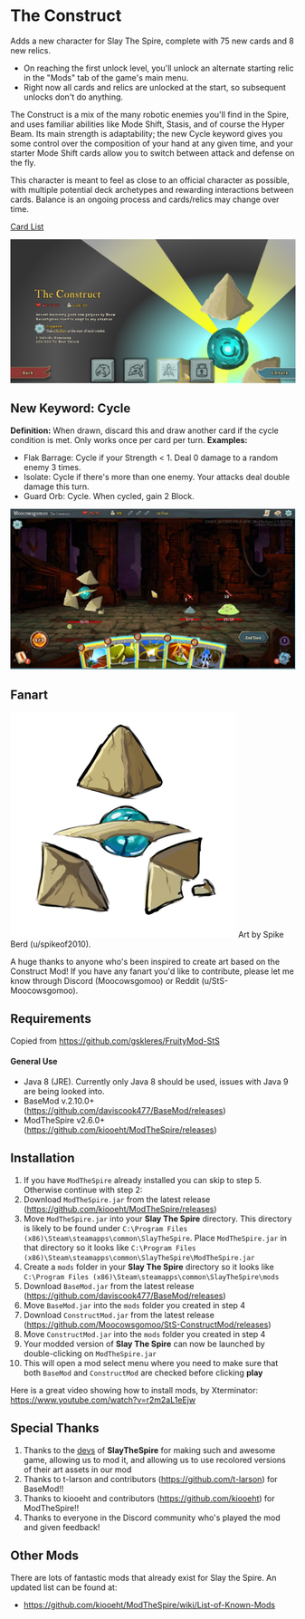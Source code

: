 # The Construct
Adds a new character for Slay The Spire, complete with 75 new cards and 8 new relics.
* On reaching the first unlock level, you'll unlock an alternate starting relic in the "Mods" tab of the game's main menu.
* Right now all cards and relics are unlocked at the start, so subsequent unlocks don't do anything.

The Construct is a mix of the many robotic enemies you'll find in the Spire, and uses familiar abilities like Mode Shift, Stasis, and of course the Hyper Beam. Its main strength is adaptability; the new Cycle keyword gives you some control over the composition of your hand at any given time, and your starter Mode Shift cards allow you to switch between attack and defense on the fly.

This character is meant to feel as close to an official character as possible, with multiple potential deck archetypes and rewarding interactions between cards. Balance is an ongoing process and cards/relics may change over time.

[Card List](https://docs.google.com/spreadsheets/d/15IW24uQ3GVjkAM2wEQC83939FRxfUPWoshojcNTimdM/edit?usp=sharing)

![Character Select Image](github_resources/charselect.png)

## New Keyword: Cycle ##
**Definition:** When drawn, discard this and draw another card if the cycle condition is met. Only works once per card per turn.
**Examples:**
* Flak Barrage: Cycle if your Strength < 1. Deal 0 damage to a random enemy 3 times.
* Isolate: Cycle if there's more than one enemy. Your attacks deal double damage this turn.
* Guard Orb: Cycle. When cycled, gain 2 Block.

![Gameplay Image](github_resources/gameplay.png)

## Fanart ##

![Art 1](github_resources/fanart1.png)
Art by Spike Berd (u/spikeof2010).

A huge thanks to anyone who's been inspired to create art based on the Construct Mod!
If you have any fanart you'd like to contribute, please let me know through Discord (Moocowsgomoo) or Reddit (u/StS-Moocowsgomoo).

## Requirements ##
Copied from https://github.com/gskleres/FruityMod-StS

#### General Use ####
* Java 8 (JRE). Currently only Java 8 should be used, issues with Java 9 are being looked into.
* BaseMod v.2.10.0+ (https://github.com/daviscook477/BaseMod/releases)
* ModTheSpire v2.6.0+ (https://github.com/kiooeht/ModTheSpire/releases)

## Installation ##
1. If you have `ModTheSpire` already installed you can skip to step 5. Otherwise continue with step 2:
2. Download `ModTheSpire.jar` from the latest release (https://github.com/kiooeht/ModTheSpire/releases)
3. Move `ModTheSpire.jar` into your **Slay The Spire** directory. This directory is likely to be found under `C:\Program Files (x86)\Steam\steamapps\common\SlayTheSpire`. Place `ModTheSpire.jar` in that directory so it looks like `C:\Program Files (x86)\Steam\steamapps\common\SlayTheSpire\ModTheSpire.jar`
4. Create a `mods` folder in your **Slay The Spire** directory so it looks like `C:\Program Files (x86)\Steam\steamapps\common\SlayTheSpire\mods`
5. Download `BaseMod.jar` from the latest release (https://github.com/daviscook477/BaseMod/releases)
6. Move `BaseMod.jar` into the `mods` folder you created in step 4
7. Download `ConstructMod.jar` from the latest release (https://github.com/Moocowsgomoo/StS-ConstructMod/releases)
8. Move `ConstructMod.jar` into the `mods` folder you created in step 4
9. Your modded version of **Slay The Spire** can now be launched by double-clicking on `ModTheSpire.jar`
10. This will open a mod select menu where you need to make sure that both `BaseMod` and `ConstructMod` are checked before clicking **play**

Here is a great video showing how to install mods, by Xterminator: https://www.youtube.com/watch?v=r2m2aL1eEjw

## Special Thanks ##
1. Thanks to the [devs](https://www.megacrit.com/) of **SlayTheSpire** for making such and awesome game, allowing us to mod it, and allowing us to use recolored versions of their art assets in our mod
2. Thanks to t-larson and contributors (https://github.com/t-larson) for BaseMod!!
3. Thanks to kiooeht and contributors (https://github.com/kiooeht) for ModTheSpire!!
4. Thanks to everyone in the Discord community who's played the mod and given feedback!

## Other Mods ##
There are lots of fantastic mods that already exist for Slay the Spire. An updated list can be found at:
* https://github.com/kiooeht/ModTheSpire/wiki/List-of-Known-Mods
